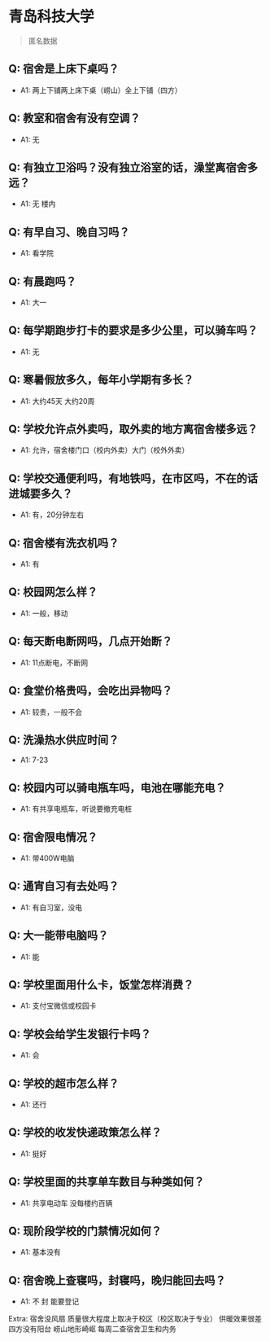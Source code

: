 # 青岛科技大学

> 匿名数据

## Q: 宿舍是上床下桌吗？

- A1: 两上下铺两上床下桌（崂山）全上下铺（四方）

## Q: 教室和宿舍有没有空调？

- A1: 无

## Q: 有独立卫浴吗？没有独立浴室的话，澡堂离宿舍多远？

- A1: 无 楼内

## Q: 有早自习、晚自习吗？

- A1: 看学院

## Q: 有晨跑吗？

- A1: 大一

## Q: 每学期跑步打卡的要求是多少公里，可以骑车吗？

- A1: 无

## Q: 寒暑假放多久，每年小学期有多长？

- A1: 大约45天 大约20周

## Q: 学校允许点外卖吗，取外卖的地方离宿舍楼多远？

- A1: 允许，宿舍楼门口（校内外卖）大门（校外外卖）

## Q: 学校交通便利吗，有地铁吗，在市区吗，不在的话进城要多久？

- A1: 有，20分钟左右

## Q: 宿舍楼有洗衣机吗？

- A1: 有

## Q: 校园网怎么样？

- A1: 一般，移动

## Q: 每天断电断网吗，几点开始断？

- A1: 11点断电，不断网

## Q: 食堂价格贵吗，会吃出异物吗？

- A1: 较贵，一般不会

## Q: 洗澡热水供应时间？

- A1: 7-23

## Q: 校园内可以骑电瓶车吗，电池在哪能充电？

- A1: 有共享电瓶车，听说要撤充电桩

## Q: 宿舍限电情况？

- A1: 带400W电脑

## Q: 通宵自习有去处吗？

- A1: 有自习室，没电

## Q: 大一能带电脑吗？

- A1: 能

## Q: 学校里面用什么卡，饭堂怎样消费？

- A1: 支付宝微信或校园卡

## Q: 学校会给学生发银行卡吗？

- A1: 会

## Q: 学校的超市怎么样？

- A1: 还行

## Q: 学校的收发快递政策怎么样？

- A1: 挺好

## Q: 学校里面的共享单车数目与种类如何？

- A1: 共享电动车 没每楼约百辆

## Q: 现阶段学校的门禁情况如何？

- A1: 基本没有

## Q: 宿舍晚上查寝吗，封寝吗，晚归能回去吗？

- A1: 不 封 能要登记

Extra: 宿舍没风扇 质量很大程度上取决于校区（校区取决于专业） 供暖效果很差 四方没有阳台 崂山地形崎岖 每周二查宿舍卫生和内务